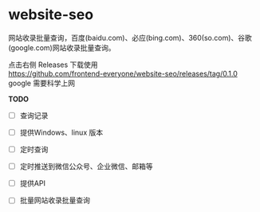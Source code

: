 # website-seo
网站收录批量查询，百度(baidu.com)、必应(bing.com)、360(so.com)、谷歌(google.com)网站收录批量查询。

点击右侧 Releases 下载使用  
https://github.com/frontend-everyone/website-seo/releases/tag/0.1.0  
google 需要科学上网

**TODO**
  - [ ] 查询记录  
  - [ ] 提供Windows、linux 版本
  - [ ] 定时查询
  - [ ] 定时推送到微信公众号、企业微信、邮箱等
  - [ ] 提供API
  - [ ] 批量网站收录批量查询


  

